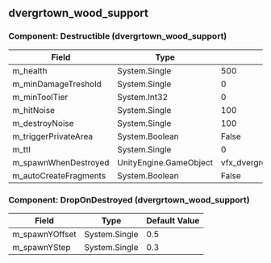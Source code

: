 ## dvergrtown_wood_support

### Component: Destructible (dvergrtown_wood_support)

|Field|Type|Default Value|
|---|---|---|
|m_health|System.Single|500|
|m_minDamageTreshold|System.Single|0|
|m_minToolTier|System.Int32|0|
|m_hitNoise|System.Single|100|
|m_destroyNoise|System.Single|100|
|m_triggerPrivateArea|System.Boolean|False|
|m_ttl|System.Single|0|
|m_spawnWhenDestroyed|UnityEngine.GameObject|vfx_dvergrcreep_support_destroyed|
|m_autoCreateFragments|System.Boolean|False|

### Component: DropOnDestroyed (dvergrtown_wood_support)

|Field|Type|Default Value|
|---|---|---|
|m_spawnYOffset|System.Single|0.5|
|m_spawnYStep|System.Single|0.3|


